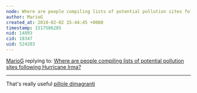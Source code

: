 ```yaml
---
node: Where are people compiling lists of potential pollution sites following Hurricane Irma?
author: MarioG
created_at: 2018-02-02 15:44:45 +0000
timestamp: 1517586285
nid: 14893
cid: 18347
uid: 524203
---
```




[MarioG](../profile/MarioG) replying to: [Where are people compiling lists of potential pollution sites following Hurricane Irma?](../notes/stevie/09-14-2017/where-are-people-compiling-lists-of-potential-pollution-sites-following-hurricane-irma)

----
That's really useful <a href=http://dimagrireitalia.com>pillole dimagranti</a>